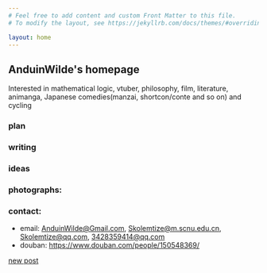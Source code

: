 ```yaml
---
# Feel free to add content and custom Front Matter to this file.
# To modify the layout, see https://jekyllrb.com/docs/themes/#overriding-theme-defaults

layout: home
---
```


## AnduinWilde's homepage
Interested in mathematical logic, vtuber, philosophy, film, literature, animanga, Japanese comedies(manzai, shortcon/conte and so on) and cycling

### plan

### writing

### ideas

### photographs:

### contact:
- email: AnduinWilde@Gmail.com, Skolemtize@m.scnu.edu.cn, Skolemtize@qq.com, 3428359414@qq.com</li>
- douban: https://www.douban.com/people/150548369/

[new post](_posts/2021-09-03-Aphorism_and_epigram.md)
